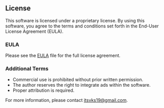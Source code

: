 ## License

This software is licensed under a proprietary license. By using this software, you agree to the terms and conditions set forth in the End-User License Agreement (EULA). 

### EULA

Please see the [EULA](EULA.md) file for the full license agreement.

### Additional Terms

- Commercial use is prohibited without prior written permission.
- The author reserves the right to integrate ads within the software.
- Proper attribution is required.

For more information, please contact [itsvks19@gmail.com](mailto:itsvks19@gmail.com).
